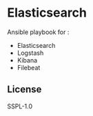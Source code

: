# Elasticsearch

Ansible playbook for :
* Elasticsearch
* Logstash
* Kibana
* Filebeat

## License

SSPL-1.0
